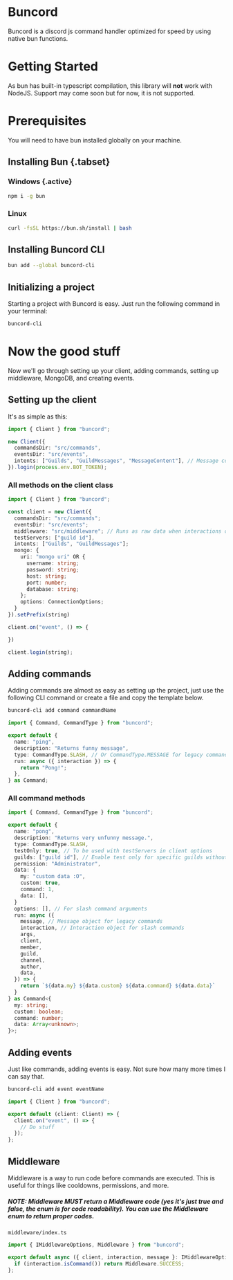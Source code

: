 # Buncord

Buncord is a discord js command handler optimized for speed by using native bun functions.

# Getting Started

As bun has built-in typescript compilation, this library will **not** work
with NodeJS. Support may come soon but for now, it is not supported.

# Prerequisites

You will need to have bun installed globally on your machine.

## Installing Bun {.tabset}

### Windows {.active}

```bash
npm i -g bun
```

### Linux

```bash
curl -fsSL https://bun.sh/install | bash
```

## Installing Buncord CLI

```bash
bun add --global buncord-cli
```

## Initializing a project

Starting a project with Buncord is easy. Just run the following command in your terminal:

```sh
buncord-cli
```

# Now the good stuff

Now we'll go through setting up your client, adding commands, setting up middleware, MongoDB, and creating events.

## Setting up the client

It's as simple as this:

```ts
import { Client } from "buncord";

new Client({
  commandsDir: "src/commands",
  eventsDir: "src/events",
  intents: ["Guilds", "GuildMessages", "MessageContent"], // Message content intent required if you're using prefixed commands
}).login(process.env.BOT_TOKEN);
```

### All methods on the client class

```ts
import { Client } from "buncord";

const client = new Client({
  commandsDir: "src/commands";
  eventsDir: "src/events";
  middleware: "src/middleware"; // Runs as raw data when interactions or messages are created
  testServers: ["guild id"],
  intents: ["Guilds", "GuildMessages"];
  mongo: {
    uri: "mongo uri" OR {
      username: string;
      password: string;
      host: string;
      port: number;
      database: string;
    };
    options: ConnectionOptions;
  }
}).setPrefix(string)

client.on("event", () => {

})

client.login(string);
```

## Adding commands

Adding commands are almost as easy as setting up the project, just use the following CLI command or create a file and copy the template below.

```sh
buncord-cli add command commandName
```

```ts
import { Command, CommandType } from "buncord";

export default {
  name: "ping",
  description: "Returns funny message",
  type: CommandType.SLASH, // Or CommandType.MESSAGE for legacy commands
  run: async ({ interaction }) => {
    return "Pong!";
  },
} as Command;
```

### All command methods

```ts
import { Command, CommandType } from "buncord";

export default {
  name: "pong",
  description: "Returns very unfunny message.",
  type: CommandType.SLASH,
  testOnly: true, // To be used with testServers in client options
  guilds: ["guild id"], // Enable test only for specific guilds without changing testServers
  permission: "Administrator",
  data: {
    my: "custom data :O",
    custom: true,
    command: 1,
    data: [],
  }
  options: [], // For slash command arguments
  run: async ({
    message, // Message object for legacy commands
    interaction, // Interaction object for slash commands
    args,
    client,
    member,
    guild,
    channel,
    author,
    data,
  }) => {
    return `${data.my} ${data.custom} ${data.command} ${data.data}`
  }
} as Command<{
  my: string;
  custom: boolean;
  command: number;
  data: Array<unknown>;
}>;
```

## Adding events

Just like commands, adding events is easy. Not sure how many more times I can say that.

```sh
buncord-cli add event eventName
```

```ts
import { Client } from "buncord";

export default (client: Client) => {
  client.on("event", () => {
    // Do stuff
  });
};
```

## Middleware

Middleware is a way to run code before commands are executed. This is useful for things like cooldowns, permissions, and more.

##### NOTE: Middleware MUST return a Middleware code (yes it's just true and false, the enum is for code readability). You can use the Middleware enum to return proper codes.

`middleware/index.ts`

```ts
import { IMiddlewareOptions, Middleware } from "buncord";

export default async ({ client, interaction, message }: IMiddlewareOptions) => {
  if (interaction.isCommand()) return Middleware.SUCCESS;
};
```
